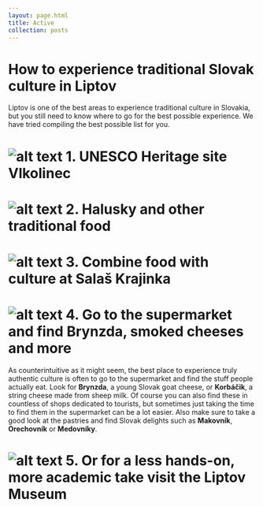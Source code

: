 ```yaml
---
layout: page.html
title: Active
collection: posts
---
```

How to experience traditional Slovak culture in Liptov
======================================================
Liptov is one of the best areas to experience traditional culture in Slovakia, but you still need to know where to go for the best possible experience. We have tried compiling the best possible list for you.

![alt text](/img/surroundings/vlkolinec.jpg "Logo Title Text 1")
1\. UNESCO Heritage site **Vlkolinec**
==============================================

![alt text](/img/surroundings/halusky.jpg "Logo Title Text 1")
2\. **Halusky** and other traditional food
==============================================

![alt text](/img/surroundings/salas-krajinka2.jpg "Logo Title Text 1")
3\. Combine food with culture at **Salaš Krajinka**
==============================================

![alt text](/img/surroundings/cheese.jpg "Logo Title Text 1")
4\. Go to the supermarket and find **Brynzda**, **smoked cheeses** and more
==============================================
As counterintuitive as it might seem, the best place to experience truly authentic culture is often to go to the supermarket and find the stuff people actually eat.
Look for **Brynzda**, a young Slovak goat cheese, or **Korbáčik**, a string cheese made from sheep milk. Of course you can also find these in countless of shops dedicated to tourists, but sometimes just taking the time to find them in the supermarket can be a lot easier. Also make sure to take a good look at the pastries and
find Slovak delights such as **Makovník**, **Orechovník** or **Medovníky**.

![alt text](/img/surroundings/liptov-museum.jpg "Logo Title Text 1")
5\. Or for a less hands-on, more academic take visit the **Liptov Museum**
==============================================